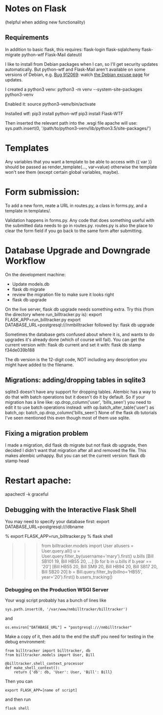 # Notes on Flask

(helpful when adding new functionality)

## Requirements

In addition to basic flask, this requires:
flask-login flask-sqlalchemy flask-migrate python-wtf Flask-Mail dateutil

I like to install from Debian packages when I can, so I'll get
security updates automatically. But python-wtf and Flask-Mail
aren't available on some versions of Debian, e.g.
[Bug 912069](https://bugs.debian.org/cgi-bin/bugreport.cgi?bug=912069):
watch [the Debian excuse page](https://qa.debian.org/excuses.php?package=flask-wtf) for updates.

I created a python3 venv:
python3 -m venv --system-site-packages python3-venv

Enabled it:
source python3-venv/bin/activate

Installed wtf:
pip3 install python-wtf
pip3 install Flask-WTF

Then inserted the relevant path into the .wsgi file apache will use:
sys.path.insert(0, '/path/to/python3-venv/lib/python3.5/site-packages/')

# Templates

Any variables that you want a template to be able to access with {{ var }}
should be passed as render_template(..., var=value) otherwise the template
won't see them (except certain global variables, maybe).

# Form submission:

To add a new form, reate a URL in routes.py, a class in forms.py,
and a template in templates/.

Validation happens in forms.py.
Any code that does something useful with the submitted data needs
to go in routes.py.
routes.py is also the place to clear the form field if you go back to
the same form after submitting.

# Database Upgrade and Downgrade Workflow

On the development machine:
- Update models.db
- flask db migrate
- review the migration file to make sure it looks right
- flask db upgrade

On the live server, flask db upgrade needs something extra.
Try this (from the directory where run_billtracker.py is):
export FLASK_APP=run_billtracker.py
export DATABASE_URL=postgresql:///nmbilltracker
followed by: flask db upgrade

Sometimes the database gets confused about where it is, and wants to
do upgrades it's already done (which of course will fail).
You can get the current version with:
  flask db current
and set it with:
  flask db stamp f34de039b188

The db version is the 12-digit code, NOT including any description you
might have added to the filename.

## Migrations: adding/dropping tables in sqlite3

sqlite3 doesn't have any support for dropping tables.
Alembic has a way to do that with batch operations but it doesn't
do it by default. So if your migration has a line like:
    op.drop_column('user', 'bills_seen')
you need to edit it to use batch operations instead:
    with op.batch_alter_table('user') as batch_op:
        batch_op.drop_column('bills_seen')
None of the flask db tutorials I've seen mentioned this
even though most of them use sqlite.


## Fixing a migration problem

I made a migration, did flask db migrate but not flask db upgrade,
then decided I didn't want that migration after all and removed the
file. This makes alembic unhappy. But you can set the current version:
flask db stamp head

# Restart apache:

apachectl -k graceful


## Debugging with the Interactive Flask Shell

You may need to specify your database first:
export DATABASE_URL=postgresql:///dbname

% export FLASK_APP=run_billtracker.py
% flask shell
>>> from billtracker.models import User
>>> allusers = User.query.all()
>>> u = User.query.filter_by(username='mary').first()
>>> u.bills
[Bill SB101 19, Bill HB55 20, ...]
>>> [b for b in u.bills if b.year == '20']
[Bill HB55 20, Bill SM9 20, Bill HB94 20, Bill SB17 20, Bill SB20 20]
>>> b =  Bill.query.filter_by(billno='HB55', year='20').first()
>>> b.users_tracking()


### Debugging on the Production WSGI Server

Your wsgi script probably has a bunch of lines like
```
sys.path.insert(0, '/var/www/nmbilltracker/billtracker')
```
and
```
os.environ["DATABASE_URL"] = "postgresql:///nmbilltracker"
```

Make a copy of it, then add to the end the stuff you need for
testing in the debug environment:
```
from billtracker import billtracker, db
from billtracker.models import User, Bill

@billtracker.shell_context_processor
def make_shell_context():
    return {'db': db, 'User': User, 'Bill': Bill}
```

Then you can

```
export FLASK_APP=[name of script]
```

and then run
```
flask shell
```
